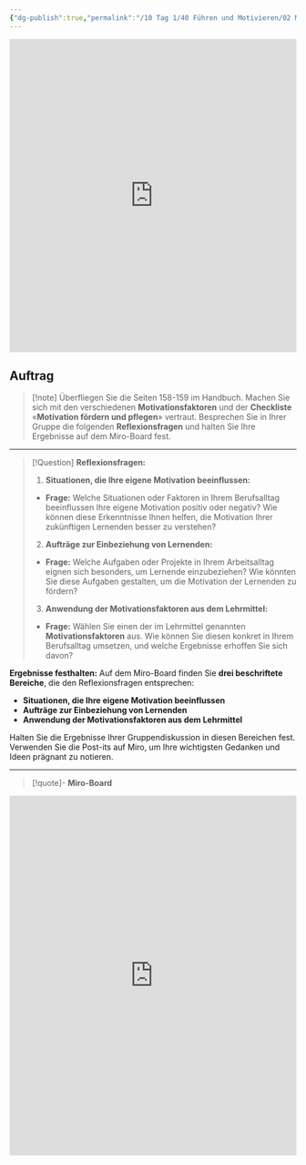 ```yaml
---
{"dg-publish":true,"permalink":"/10 Tag 1/40 Führen und Motivieren/02 Motivationsfaktoren/"}
---
```


<iframe src="https://aburossi.github.io/prezi/BBK/fuehrenundmotivieren/#/" style="border:0px #ffffff none;" name="myiFrame" scrolling="no" frameborder="1" marginheight="0px" marginwidth="0px" height="550px" width="100%" allowfullscreen></iframe>

## Auftrag

>[!note] Überfliegen Sie die Seiten 158-159 im Handbuch. Machen Sie sich mit den verschiedenen **Motivationsfaktoren** und der **Checkliste** «**Motivation fördern und pflegen**» vertraut.
>Besprechen Sie in Ihrer Gruppe die folgenden **Reflexionsfragen** und halten Sie Ihre Ergebnisse auf dem Miro-Board fest.
---

   >[!Question] **Reflexionsfragen:**
   >
   >1. **Situationen, die Ihre eigene Motivation beeinflussen:**
   >   - **Frage:** Welche Situationen oder Faktoren in Ihrem Berufsalltag beeinflussen Ihre eigene Motivation positiv oder negativ? Wie können diese Erkenntnisse Ihnen helfen, die Motivation Ihrer zukünftigen Lernenden besser zu verstehen?
   >
   >2. **Aufträge zur Einbeziehung von Lernenden:**
   >   - **Frage:** Welche Aufgaben oder Projekte in Ihrem Arbeitsalltag eignen sich besonders, um Lernende einzubeziehen? Wie könnten Sie diese Aufgaben gestalten, um die Motivation der Lernenden zu fördern?
   >
   >3. **Anwendung der Motivationsfaktoren aus dem Lehrmittel:**
   >   - **Frage:** Wählen Sie einen der im Lehrmittel genannten **Motivationsfaktoren** aus. Wie können Sie diesen konkret in Ihrem Berufsalltag umsetzen, und welche Ergebnisse erhoffen Sie sich davon?

**Ergebnisse festhalten:**
   Auf dem Miro-Board finden Sie **drei beschriftete Bereiche**, die den Reflexionsfragen entsprechen:

   - **Situationen, die Ihre eigene Motivation beeinflussen**
   - **Aufträge zur Einbeziehung von Lernenden**
   - **Anwendung der Motivationsfaktoren aus dem Lehrmittel**

   Halten Sie die Ergebnisse Ihrer Gruppendiskussion in diesen Bereichen fest. Verwenden Sie die Post-its auf Miro, um Ihre wichtigsten Gedanken und Ideen prägnant zu notieren.

---

> [!quote]- **Miro-Board**
> 
<div class="transclusion internal-embed is-loaded"><div class="markdown-embed">



<iframe width="100%" height="632" src="https://miro.com/app/live-embed/uXjVLKN6QrM=/?moveToViewport=-7076,-5840,14566,7810&embedId=687871178949" frameborder="0" scrolling="no" allow="fullscreen; clipboard-read; clipboard-write" allowfullscreen></iframe>


</div></div>

